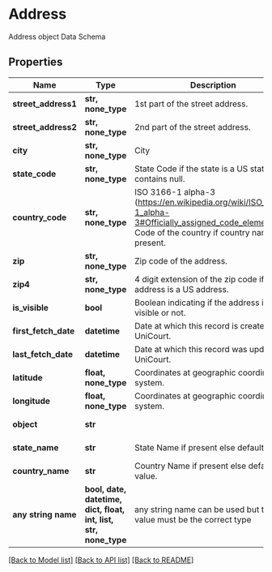 # Address

Address object Data Schema

## Properties
Name | Type | Description | Notes
------------ | ------------- | ------------- | -------------
**street_address1** | **str, none_type** | 1st part of the street address. | 
**street_address2** | **str, none_type** | 2nd part of the street address. | 
**city** | **str, none_type** | City | 
**state_code** | **str, none_type** | State Code if the state is a US state else contains null. | 
**country_code** | **str, none_type** | ISO 3166-1 alpha-3 (https://en.wikipedia.org/wiki/ISO_3166-1_alpha-3#Officially_assigned_code_elements). Code of the country if country name is present. | 
**zip** | **str, none_type** | Zip code of the address. | 
**zip4** | **str, none_type** | 4 digit extension of the zip code if the address is a US address. | 
**is_visible** | **bool** | Boolean indicating if the address is visible or not. | 
**first_fetch_date** | **datetime** | Date at which this record is created in UniCourt. | 
**last_fetch_date** | **datetime** | Date at which this record was updated in UniCourt. | 
**latitude** | **float, none_type** | Coordinates at geographic coordinate system. | 
**longitude** | **float, none_type** | Coordinates at geographic coordinate system. | 
**object** | **str** |  | defaults to "Address"
**state_name** | **str** | State Name if present else default value. | defaults to "UNKNOWN"
**country_name** | **str** | Country Name if present else default value. | defaults to "UNKNOWN"
**any string name** | **bool, date, datetime, dict, float, int, list, str, none_type** | any string name can be used but the value must be the correct type | [optional]

[[Back to Model list]](../README.md#documentation-for-models) [[Back to API list]](../README.md#documentation-for-api-endpoints) [[Back to README]](../README.md)


